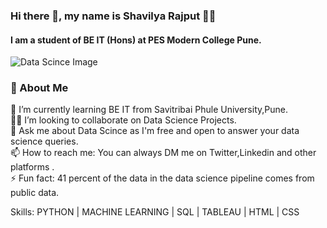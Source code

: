 ### Hi there 👋, my name is Shavilya Rajput 👨‍💻
#### I am a student of BE IT (Hons) at PES Modern College Pune.
<img src="https://i.pinimg.com/564x/ce/0c/84/ce0c8418807c13abbb252fef01fc414a.jpg" alt="Data Scince Image">

### 🚀 About Me
🌱 I’m currently learning BE IT from Savitribai Phule University,Pune.
<br>
👨‍💻 I’m looking to collaborate on Data Science Projects.
<br>
💬 Ask me about Data Scince as I'm free and open to answer your data science queries.
<br>
📫 How to reach me: You can always DM me on Twitter,Linkedin and other platforms .
<br>
⚡ Fun fact: 41 percent of the data in the data science pipeline comes from public data.
<br>

Skills: PYTHON | MACHINE LEARNING | SQL | TABLEAU | HTML | CSS





